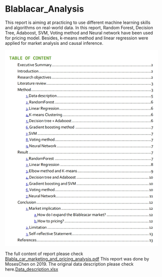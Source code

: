 # Blablacar_Analysis
This report is aiming at practicing to use different machine learning skills and algorithms on real-world data.
In this report, Random Forest, Decision Tree, Adaboost, SVM, Voting method and Neural network have been used for pricing model.
Besides, k-means method and linear regression were applied for market analysis and causal inference.

![image](Blablacar_image.jpg)

The full content of report please check [Blabla_car_marketing_and_pricing_analysis.pdf](https://github.com/YH-Chen1225/Blablacar_Analysis/files/9974531/Blabla_car_marketing_and_pricing_analysis.pdf)
This report was done by MosesChen on 2019.
The original data description please check here.[Data_description.xlsx](https://github.com/YH-Chen1225/Blablacar_Analysis/files/9974557/Data_description.xlsx)
